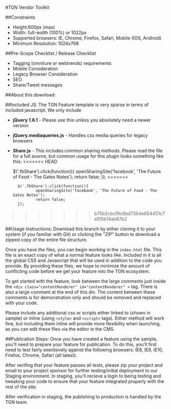 #TGN Vendor Toolkit

##Constraints
* Height:600px (max)
* Width: full-width (100%) or 1022px
* Supported browsers: IE, Chrome, Firefox, Safari, Mobile (IOS, Android)
* Minimum Resolution: 1024x768


##Pre-Scope Checklist / Release Checklist
* Tagging (omniture or webtrends) requirements
* Mobile Consideration
* Legacy Browser Consideration
* SEO
* Share/Tweet messages


##About this download:

##Included JS:
The TGN Feature template is very sparse in terms of included javascript. We only include
* **jQuery 1.6.1** - Please use this unless you absolutely need a newer version
* **jQuery.mediaqueries.js** - Handles css media queries for legacy browsers
* **Share.js** - This includes common sharing methods. Please read the file for a full source, but common usage for this plugin looks something like this:
<<<<<<< HEAD
		
    $('.fbShare').click(function(){
        openSharingSite('facebook', 'The Future of Food - The Gates Notes');
        return false;
    });
=======
	
        $('.fbShare').click(function(){
                openSharingSite('facebook', 'The Future of Food - The Gates Notes');
                return false;
        });
>>>>>>> b75b2cbcf9c6bd7364e654451c7a5f5b14ab67b2

##Usage Instructions:
Download this branch by either cloning it to your system (if you familiar with Git) or clicking the "ZIP" button to download a zipped copy of the entire file structure.

Once you have the files, you can begin working in the `index.html` file. This file is an exact copy of what a normal feature looks like. Included in it is all the global CSS and Javascript that will be used in addition to the code you provide. By providing these files, we hope to minimize the amount of conflicting code before we get your feature into the TGN ecosystem.

To get started with the feature, look between the large comments just inside the `<div class="contentRenderer" id="contentRenderer" >` tag. There is also a large comment at the end of this div. The content between these comments is for demonstration only and should be removed and replaced with your code.

Please include any additional css or scripts either linked to (shown in sample) or inline (using `<style>` and `<script>` tags). Either method will work fine, but including them inline will provide more flexibility when launching, as you can edit these files via the editor in the CMS.

##Publication Steps:
Once you have created a feature using the sample, you'll need to prepare your feature for publication. To do this, you'll first need to test fairly exentsively against the following browsers: IE8, IE9, IE10, Firefox, Chrome, Safari (all latest).

After verifing that your feature passes all tests, please zip your project and email to your project sponsor for further testing/initial deployment to our Staging environment. In staging, you'll recieve a login to being testing and tweaking your code to ensure that your feature integrated properly with the rest of the site. 

After verification in staging, the publishing to production is handled by the TGN team.
